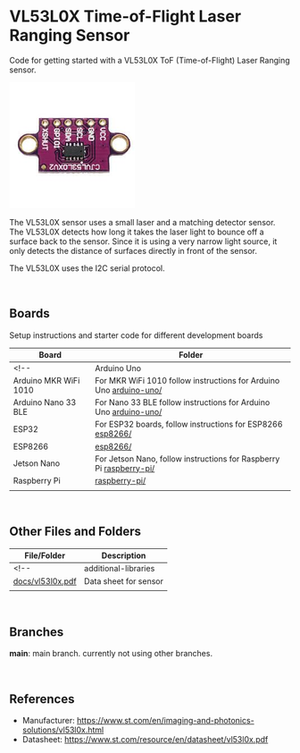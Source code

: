 # VL53L0X Time-of-Flight Laser Ranging Sensor

Code for getting started with a VL53L0X ToF (Time-of-Flight) Laser Ranging sensor.

![sensor](assets/vl53l0x-sensor.jpg)

The VL53L0X sensor uses a small laser and a matching detector sensor. The VL53L0X detects how long it takes the laser light to bounce off a surface back to the sensor. Since it is using a very narrow light source, it only detects the distance of surfaces directly in front of the sensor.

The VL53L0X uses the I2C serial protocol.

<br />

## Boards

Setup instructions and starter code for different development boards

| Board | Folder |
| --- | --- |
<!-- | Arduino Uno | [arduino-uno/](arduino-uno/) |
| Arduino MKR WiFi 1010 | For MKR WiFi 1010 follow instructions for Arduino Uno [arduino-uno/](arduino-uno/) |
| Arduino Nano 33 BLE | For Nano 33 BLE follow instructions for Arduino Uno [arduino-uno/](arduino-uno/) |
| ESP32 | For ESP32 boards, follow instructions for ESP8266 [esp8266/](esp8266/) |
| ESP8266 | [esp8266/](esp8266/) | -->
| Jetson Nano | For Jetson Nano, follow instructions for Raspberry Pi [raspberry-pi/](raspberry-pi/) |
| Raspberry Pi | [raspberry-pi/](raspberry-pi/) |
|  |  |

<br />

## Other Files and Folders

| File/Folder | Description |
|--- | --- |
<!-- | additional-libraries | Folder contains libraries needed for Arduino sketches. They are included as submodules. Use either `git clone --recursive` or `git submodule init` after cloning. | -->
| [docs/vl53l0x.pdf](docs/vl53l0x.pdf) | Data sheet for sensor |
|  |  |

<br />

## Branches

**main**: main branch. currently not using other branches.

<br />

## References

- Manufacturer: https://www.st.com/en/imaging-and-photonics-solutions/vl53l0x.html
- Datasheet: https://www.st.com/resource/en/datasheet/vl53l0x.pdf 
